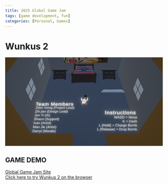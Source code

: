 ```yaml
---
title: 2025 Global Game Jam
tags: [game development, fun]
categories: [Personal, Games]
---
```


# Wunkus 2
![](/assets/images/GlobalGameJam2025.png)

## GAME DEMO
<a href="https://globalgamejam.org/games/2025/wunkus-own-gazzillionaire-company-my-employees-are-forming-union-after-i-threaten"> Global Game Jam Site </a>
<br>
<a href="https://tanzhenxiong404.itch.io/wunkus-2"> Click here to try Wunkus 2 on the browser </a>
